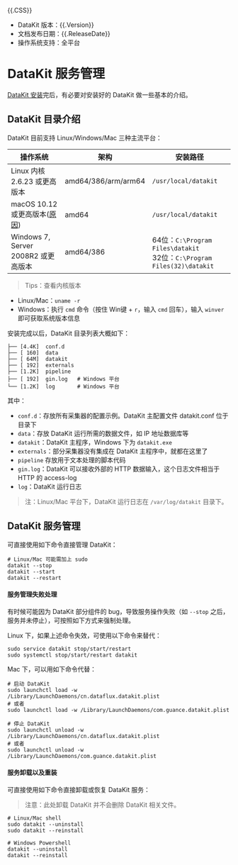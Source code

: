 {{.CSS}}

- DataKit 版本：{{.Version}}
- 文档发布日期：{{.ReleaseDate}}
- 操作系统支持：全平台

# DataKit 服务管理

[DataKit 安装](datakit-install)完后，有必要对安装好的 DataKit 做一些基本的介绍。

## DataKit 目录介绍

DataKit 目前支持 Linux/Windows/Mac 三种主流平台：

| 操作系统                                                                  | 架构                | 安装路径                                                                   |
| ---------                                                                 | ---                 | ------                                                                     |
| Linux 内核 2.6.23 或更高版本                                              | amd64/386/arm/arm64 | `/usr/local/datakit`                                                       |
| macOS 10.12 或更高版本([原因](https://github.com/golang/go/issues/25633)) | amd64               | `/usr/local/datakit`                                                       |
| Windows 7, Server 2008R2 或更高版本                                       | amd64/386           | 64位：`C:\Program Files\datakit`<br />32位：`C:\Program Files(32)\datakit` |

> Tips：查看内核版本

- Linux/Mac：`uname -r`
- Windows：执行 `cmd` 命令（按住 Win键 + `r`，输入 `cmd` 回车），输入 `winver` 即可获取系统版本信息

安装完成以后，DataKit 目录列表大概如下：

```
├── [4.4K]  conf.d
├── [ 160]  data
├── [ 64M]  datakit
├── [ 192]  externals
├── [1.2K]  pipeline
├── [ 192]  gin.log   # Windows 平台
└── [1.2K]  log       # Windows 平台
```

其中：

- `conf.d`：存放所有采集器的配置示例。DataKit 主配置文件 datakit.conf 位于目录下
- `data`：存放 DataKit 运行所需的数据文件，如 IP 地址数据库等
- `datakit`：DataKit 主程序，Windows 下为 `datakit.exe`
- `externals`：部分采集器没有集成在 DataKit 主程序中，就都在这里了
- `pipeline` 存放用于文本处理的脚本代码
- `gin.log`：DataKit 可以接收外部的 HTTP 数据输入，这个日志文件相当于 HTTP 的 access-log
- `log`：DataKit 运行日志

> 注：Linux/Mac 平台下，DataKit 运行日志在 `/var/log/datakit` 目录下。

## DataKit 服务管理

可直接使用如下命令直接管理 DataKit：

```shell
# Linux/Mac 可能需加上 sudo
datakit --stop
datakit --start
datakit --restart
```

#### 服务管理失败处理

有时候可能因为 DataKit 部分组件的 bug，导致服务操作失败（如 `--stop` 之后，服务并未停止），可按照如下方式来强制处理。

Linux 下，如果上述命令失效，可使用以下命令来替代：

```shell
sudo service datakit stop/start/restart
sudo systemctl stop/start/restart datakit
```

Mac 下，可以用如下命令代替：

```shell
# 启动 DataKit
sudo launchctl load -w /Library/LaunchDaemons/cn.dataflux.datakit.plist
# 或者
sudo launchctl load -w /Library/LaunchDaemons/com.guance.datakit.plist

# 停止 DataKit
sudo launchctl unload -w /Library/LaunchDaemons/cn.dataflux.datakit.plist
# 或者
sudo launchctl unload -w /Library/LaunchDaemons/com.guance.datakit.plist
```

#### 服务卸载以及重装

可直接使用如下命令直接卸载或恢复 DataKit 服务：

> 注意：此处卸载 DataKit 并不会删除 DataKit 相关文件。

```shell
# Linux/Mac shell
sudo datakit --uninstall
sudo datakit --reinstall

# Windows Powershell
datakit --uninstall
datakit --reinstall
```

